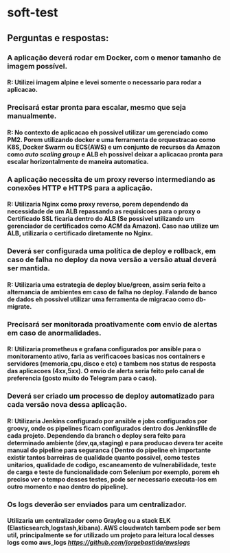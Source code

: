 # soft-test

## Perguntas e respostas:

### A aplicação deverá rodar em Docker, com o menor tamanho de imagem possível.

#### R: Utilizei imagem alpine e levei somente o necessario para rodar a aplicacao.

### Precisará estar pronta para escalar, mesmo que seja manualmente.

#### R: No contexto de aplicacao eh possivel utilizar um gerenciado como PM2. Porem utilizando docker e uma ferramenta de orquestracao como K8S, Docker Swarm ou ECS(AWS) e um conjunto de recursos da Amazon como *auto scaling group* e ALB eh possivel deixar a aplicacao pronta para escalar horizontalmente de maneira automatica.

### A aplicação necessita de um proxy reverso intermediando as conexões HTTP e HTTPS para a aplicação.

#### R: Utilizaria Nginx como proxy reverso, porem dependendo da necessidade de um ALB repassando as requisicoes para o proxy o Certificado SSL ficaria dentro do ALB (Se possivel utilizando um gerenciador de certificados como *ACM* da Amazon). Caso nao utilize um ALB, utilizaria o certificado diretamente no Nginx.

### Deverá ser configurada uma política de deploy e rollback, em caso de falha no deploy da nova versão a versão atual deverá ser mantida.

#### R: Utilizaria uma estrategia de deploy blue/green, assim seria feito a alternancia de ambientes em caso de falha no deploy. Falando de banco de dados eh possivel utilizar uma ferramenta de migracao como db-migrate.

### Precisará ser monitorada proativamente com envio de alertas em caso de anormalidades.

#### R: Utilizaria prometheus e grafana configurados por ansible para o monitoramento ativo, faria as verificacoes basicas nos containers e servidores (memoria,cpu,disco e etc) e tambem nos status de resposta das aplicacoes (4xx,5xx). O envio de alerta seria feito pelo canal de preferencia (gosto muito do Telegram para o caso).

### Deverá ser criado um processo de deploy automatizado para cada versão nova dessa aplicação.

#### R: Utilizaria Jenkins configurado por ansible e jobs configurados por groovy, onde os pipelines ficam configurados dentro dos Jenkinsfile de cada projeto. Dependendo da branch o deploy sera feito para determinado ambiente (dev,qa,staging) e para producao devera ter aceite manual do pipeline para seguranca ( Dentro do pipeline eh importante existir tantos barreiras de qualidade quanto possivel, como testes unitarios, qualidade de codigo, escaneamento de vulnerabilidade, teste de carga e teste de funcionalidade com Selenium por exemplo, porem eh preciso ver o tempo desses testes, pode ser necessario executa-los em outro momento e nao dentro do pipeline).

### Os logs deverão ser enviados para um centralizador.

#### Utilizaria um centralizador como Graylog ou a stack ELK (Elasticsearch,logstash,kibana). AWS cloudwatch tambem pode ser bem util, principalmente se for utilizado um projeto para leitura local desses logs como aws_logs *https://github.com/jorgebastida/awslogs*
